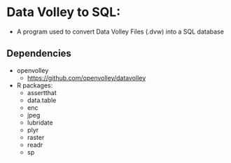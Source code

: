 # Data Volley to SQL:
- A program used to convert Data Volley Files (.dvw) into a SQL database

## Dependencies
- openvolley
  - https://github.com/openvolley/datavolley
- R packages:
  - assertthat
  - data.table
  - enc
  - jpeg
  - lubridate
  - plyr
  - raster
  - readr
  - sp